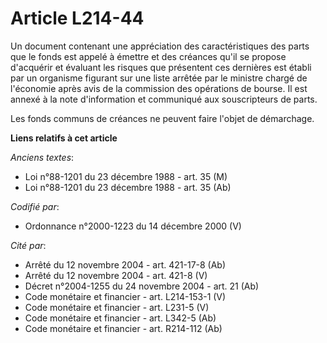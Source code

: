 # Article L214-44

Un document contenant une appréciation des caractéristiques des parts que le fonds est appelé à émettre et des créances qu'il
se propose d'acquérir et évaluant les risques que présentent ces dernières est établi par un organisme figurant sur une liste
arrêtée par le ministre chargé de l'économie après avis de la commission des opérations de bourse. Il est annexé à la note
d'information et communiqué aux souscripteurs de parts.

Les fonds communs de créances ne peuvent faire l'objet de démarchage.

**Liens relatifs à cet article**

_Anciens textes_:

  - Loi n°88-1201 du 23 décembre 1988 - art. 35 (M)
  - Loi n°88-1201 du 23 décembre 1988 - art. 35 (Ab)

_Codifié par_:

  - Ordonnance n°2000-1223 du 14 décembre 2000 (V)

_Cité par_:

  - Arrêté du 12 novembre 2004 - art. 421-17-8 (Ab)
  - Arrêté du 12 novembre 2004 - art. 421-8 (V)
  - Décret n°2004-1255 du 24 novembre 2004 - art. 21 (Ab)
  - Code monétaire et financier - art. L214-153-1 (V)
  - Code monétaire et financier - art. L231-5 (V)
  - Code monétaire et financier - art. L342-5 (Ab)
  - Code monétaire et financier - art. R214-112 (Ab)
